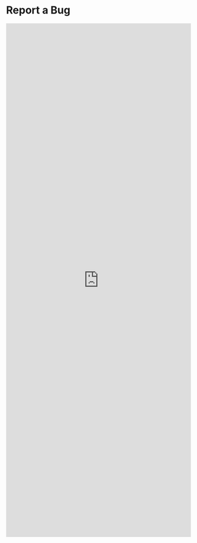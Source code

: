 # Report a Bug

<iframe src="https://docs.google.com/forms/d/e/1FAIpQLSceS0T3qRlfGQQo0-Bnii2G02Wc4tRiG2fAvVHY4aLxNMk2Ng/viewform?embedded=true" width="100%" height="1400px" frameborder="0" marginheight="0" marginwidth="0" style="overflow-y=hidden;" >Loading…</iframe>
